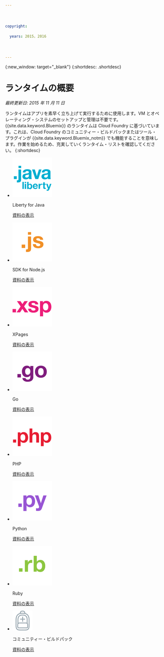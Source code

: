 ```yaml
---

 

copyright:

  years: 2015，2016

 

---
```


{:new_window: target="_blank"}
{:shortdesc: .shortdesc}

# ランタイムの概要
*最終更新日: 2015 年 11 月 11 日*

ランタイムはアプリを素早く立ち上げて実行するために使用します。VM とオペレーティング・システムのセットアップと管理は不要です。{{site.data.keyword.Bluemix}} のランタイムは Cloud Foundry に基づいています。これは、Cloud Foundry のコミュニティー・ビルドパックまたはツール・プラグインが {{site.data.keyword.Bluemix_notm}} でも機能することを意味します。作業を始めるため、充実していくランタイム・リストを確認してください。
{:shortdesc}

<ul class="runtimeIconList">
<li>
<p class="runtimeIcon"><img src="images/javaweb_featured.svg" alt="Java Liberty" /></p>
<p class="runtimeTitle">Liberty for Java</p>
<p class="runtimeLink"><a format="html" href="../starters/liberty/index.html" scope="peer">資料の表示</a></p>
</li>
<li>
<p class="runtimeIcon"><img src="images/node_featured.svg" alt="Node.js" /></p>
<p class="runtimeTitle">SDK for Node.js</p>
<p class="runtimeLink"><a format="html" href="../runtimes/nodejs/index.html" scope="peer">資料の表示</a></p>
</li>
<li>
<p class="runtimeIcon"><img src="images/xpages_featured.svg" alt="XPages" /></p>
<p class="runtimeTitle">XPages</p>
<p class="runtimeLink"><a format="html" href="../starters/xpages/index.html" scope="peer">資料の表示</a></p>
</li>
<li>
<p class="runtimeIcon"><img src="images/go_featured.svg" alt="Go" /></p>
<p class="runtimeTitle">Go</p>
<p class="runtimeLink"><a format="html" href="../runtimes/go/index.html" scope="peer">資料の表示</a></p>
</li>
<li>
<p class="runtimeIcon"><img src="images/php_featured.svg" alt="PHP" /></p>
<p class="runtimeTitle">PHP</p>
<p class="runtimeLink"><a format="html" href="../runtimes/php/index.html" scope="peer">資料の表示</a></p>
</li>
<li>
<p class="runtimeIcon"><img src="images/python_featured.svg" alt="Python" /></p>
<p class="runtimeTitle">Python</p>
<p class="runtimeLink"><a format="html" href="../runtimes/python/index.html" scope="peer">資料の表示</a></p>
</li>
<li>
<p class="runtimeIcon"><img src="images/ruby_featured.svg" alt="Ruby" /></p>
<p class="runtimeTitle">Ruby</p>
<p class="runtimeLink"><a format="html" href="../runtimes/ruby/index.html" scope="peer">資料の表示</a></p>
</li>
<li>
<p class="runtimeIcon"><img src="images/byod_featured.png" alt="コミュニティー・ビルドパック" /></p>
<p class="runtimeTitle">コミュニティー・ビルドパック</p>
<p class="runtimeLink"><a format="html" href="byob.html" scope="peer">資料の表示</a></p>
</li>
</ul>
